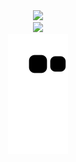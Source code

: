 <!--
**Achuan-2/Achuan-2** is a ✨ _special_ ✨ repository because its `README.md` (this file) appears on your GitHub profile.

Here are some ideas to get you started:

- 🔭 I’m currently working on ...
- 🌱 I’m currently learning ...
- 👯 I’m looking to collaborate on ...
- 🤔 I’m looking for help with ...
- 💬 Ask me about ...
- 📫 How to reach me: ...
- 😄 Pronouns: ...
- ⚡ Fun fact: ...
-->

<div align="center">
    <img  src="https://github-readme-streak-stats.herokuapp.com/?user=an-1024" />
</div>
<div align="center">
    <img src="https://activity-graph.herokuapp.com/graph?username=an-1024&theme=minimal" />
</div>
<div align="center"><img src="https://raw.githubusercontent.com/an-1024/an-1024/main/assets/github-contribution-grid-snake.svg" ></div>
